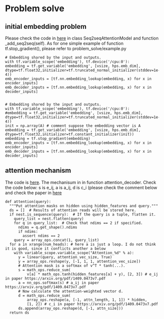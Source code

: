 # Problem solve

## initial embedding problem 
Please check the code in [here](https://github.com/tensorflow/models/blob/master/textsum/seq2seq_attention_model.py) in class Seq2seqAttentionModel and function _add_seq2seq(self). As for one simple example of function tf.stop_gradient(), please refer to problem_solve/example.py

    # Embedding shared by the input and outputs.
    with tf.variable_scope('embedding'), tf.device('/cpu:0'):
    embedding = tf.get_variable('embedding', [vsize, hps.emb_dim], dtype=tf.float32,initializer=tf.truncated_normal_initializer(stddev=1e-4))
    emb_encoder_inputs = [tf.nn.embedding_lookup(embedding, x) for x in encoder_inputs]
    emb_decoder_inputs = [tf.nn.embedding_lookup(embedding, x) for x in decoder_inputs]


    # Embedding shared by the input and outputs.
    with tf.variable_scope('embedding'), tf.device('/cpu:0'):
    #embedding = tf.get_variable('embedding', [vsize, hps.emb_dim], dtype=tf.float32,initializer=tf.truncated_normal_initializer(stddev=1e-4))
    init = np.array(A) # comment suppose the embedding vector is A
    embedding = tf.get_variable('embedding', [vsize, hps.emb_dim], dtype=tf.float32,initializer=tf.constant_initializer(init))
    embedding = tf.stop_gradient(embedding)
    emb_encoder_inputs = [tf.nn.embedding_lookup(embedding, x) for x in encoder_inputs]
    emb_decoder_inputs = [tf.nn.embedding_lookup(embedding, x) for x in decoder_inputs]


## attention mechanism
The code is [here](https://github.com/tensorflow/tensorflow/blob/master/tensorflow/python/ops/seq2seq.py). The mechanisum in in function attention_decoder. Check the code below: s is e_ij, a is a_ij, d is c_i (please check the comment below and check the paper in [here](https://arxiv.org/pdf/1409.0473v7.pdf)
    
    def attention(query):
      """Put attention masks on hidden using hidden_features and query."""
      ds = []  # Results of attention reads will be stored here.
      if nest.is_sequence(query):  # If the query is a tuple, flatten it.
        query_list = nest.flatten(query)
        for q in query_list:  # Check that ndims == 2 if specified.
          ndims = q.get_shape().ndims
          if ndims:
            assert ndims == 2
        query = array_ops.concat(1, query_list)
      for a in xrange(num_heads): # here a is just a loop. I do not think it is good, since it conflicts another a below
        with variable_scope.variable_scope("Attention_%d" % a):
          y = linear(query, attention_vec_size, True)
          y = array_ops.reshape(y, [-1, 1, 1, attention_vec_size])
          # Attention mask is a softmax of v^T * tanh(...).
          s = math_ops.reduce_sum(
              v[a] * math_ops.tanh(hidden_features[a] + y), [2, 3]) # e_ij in paper https://arxiv.org/pdf/1409.0473v7.pdf
          a = nn_ops.softmax(s) # a_ij in paper https://arxiv.org/pdf/1409.0473v7.pdf
          # Now calculate the attention-weighted vector d.
          d = math_ops.reduce_sum(
              array_ops.reshape(a, [-1, attn_length, 1, 1]) * hidden,
              [1, 2]) # c_i in paper https://arxiv.org/pdf/1409.0473v7.pdf
          ds.append(array_ops.reshape(d, [-1, attn_size]))
      return ds

